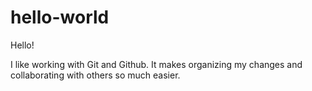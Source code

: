 hello-world
===========

Hello!

I like working with Git and Github. It makes organizing my changes and collaborating with others so much easier.
